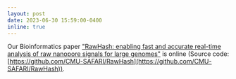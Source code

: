 ```yaml
---
layout: post
date: 2023-06-30 15:59:00-0400
inline: true
---
```


Our Bioinformatics paper ["RawHash: enabling fast and accurate real-time analysis of raw nanopore signals for large genomes"](https://academic.oup.com/bioinformatics/article/39/Supplement_1/i297/7210440) is online (Source code: [https://github.com/CMU-SAFARI/RawHash](https://github.com/CMU-SAFARI/RawHash)).
